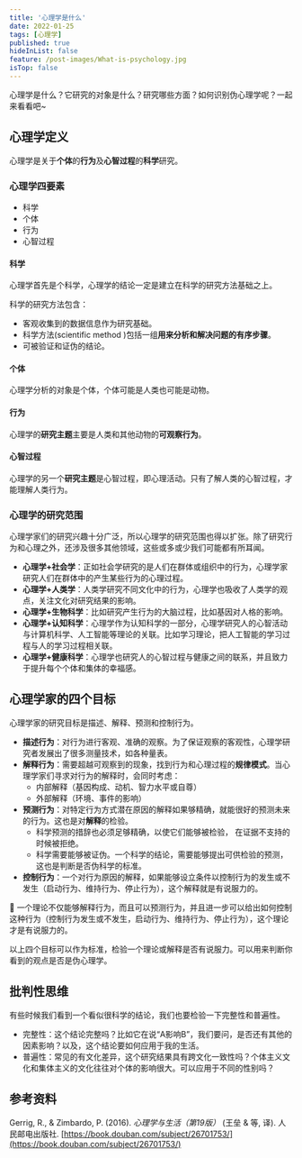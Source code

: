 ```yaml
---
title: '心理学是什么'
date: 2022-01-25
tags: [心理学]
published: true
hideInList: false
feature: /post-images/What-is-psychology.jpg
isTop: false
---
```


心理学是什么？它研究的对象是什么？研究哪些方面？如何识别伪心理学呢？一起来看看吧~

<!--more-->


## 心理学定义

心理学是关于**个体**的**行为**及**心智过程**的**科学**研究。

### 心理学四要素

- 科学
- 个体
- 行为
- 心智过程

#### 科学

心理学首先是个科学，心理学的结论一定是建立在科学的研究方法基础之上。

科学的研究方法包含：
- 客观收集到的数据信息作为研究基础。
- 科学方法(scientific method )包括一组**用来分析和解决问题的有序步骤**。
- 可被验证和证伪的结论。

#### 个体

心理学分析的对象是个体，个体可能是人类也可能是动物。

#### 行为

心理学的**研究主题**主要是人类和其他动物的**可观察行为**。

#### 心智过程

心理学的另一个**研究主题**是心智过程，即心理活动。只有了解人类的心智过程，才能理解人类行为。

### 心理学的研究范围

心理学家们的研究兴趣十分广泛，所以心理学的研究范围也得以扩张。除了研究行为和心理之外，还涉及很多其他领域，这些或多或少我们可能都有所耳闻。

- **心理学+社会学**：正如社会学研究的是人们在群体或组织中的行为，心理学家研究人们在群体中的产生某些行为的心理过程。
- **心理学+人类学**：人类学研究不同文化中的行为，心理学也吸收了人类学的观点，关注文化对研究结果的影响。
- **心理学+生物科学**：比如研究产生行为的大脑过程，比如基因对人格的影响。
- **心理学+认知科学**：心理学作为认知科学的一部分，心理学研究人的心智活动与计算机科学、人工智能等理论的关联。比如学习理论，把人工智能的学习过程与人的学习过程相关联。
- **心理学+健康科学**：心理学也研究人的心智过程与健康之间的联系，并且致力于提升每个个体和集体的幸福感。

## 心理学家的四个目标

心理学家的研究目标是描述、解释、预测和控制行为。

- **描述行为**：对行为进行客观、准确的观察。为了保证观察的客观性，心理学研究者发展出了很多测量技术，如各种量表。
- **解释行为**：需要超越可观察到的现象，找到行为和心理过程的**规律模式**。当心理学家们寻求对行为的解释时，会同时考虑：
	- 内部解释（基因构成、动机、智力水平或自尊）
	- 外部解释（环境、事件的影响）
- **预测行为**：对特定行为方式潜在原因的解释如果够精确，就能很好的预测未来的行为。这也是对**解释**的检验。
	- 科学预测的措辞也必须足够精确，以使它们能够被检验， 在证据不支持的时候被拒绝。
	- 科学需要能够被证伪。一个科学的结论，需要能够提出可供检验的预测，这也是判断是否伪科学的标准。
- **控制行为**：一个对行为原因的解释，如果能够设立条件以控制行为的发生或不发生（启动行为、维持行为、停止行为），这个解释就是有说服力的。

🌵 一个理论不仅能够解释行为，而且可以预测行为，并且进一步可以给出如何控制这种行为（控制行为发生或不发生，启动行为、维持行为、停止行为），这个理论才是有说服力的。

以上四个目标可以作为标准，检验一个理论或解释是否有说服力。可以用来判断你看到的观点是否是伪心理学。

## 批判性思维

有些时候我们看到一个看似很科学的结论，我们也要检验一下完整性和普遍性。

- 完整性：这个结论完整吗？比如它在说“A影响B”，我们要问，是否还有其他的因素影响？以及，这个结论要如何应用于我的生活。
- 普遍性：常见的有文化差异，这个研究结果具有跨文化一致性吗？个体主义文化和集体主义的文化往往对个体的影响很大。可以应用于不同的性别吗？



## 参考资料

Gerrig, R., & Zimbardo, P. (2016). _心理学与生活（第19版）_ (王垒 & 等, 译). 人民邮电出版社. [https://book.douban.com/subject/26701753/](https://book.douban.com/subject/26701753/)